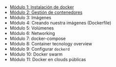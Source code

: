 * [Módulo 1: Instalación de docker](https://hub.docker.com/r/becorecode/curso-intro-docker-modulo-1)
* [Módulo 2: Gestión de contenedores](https://hub.docker.com/r/becorecode/curso-intro-docker-modulo-2)
* Módulo 3: Imágenes
* Módulo 4: Creando nuestra imágenes (Dockerfile)
* Módulo 5: Volúmenes
* Módulo 6: Networking
* Módulo 7: docker-compose
* Módulo 8: Container tecnology overview
* Módulo 9: Configurar `dockerd`
* Módulo 10: Docker swarm
* Módulo 11: Docker en clouds públicas